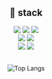 <div align=center>
<div align=center><h2>🌱 stack </h2></div>
<img src="https://img.shields.io/badge/python-3776AB?style=flat-square&logo=python&logoColor=white"/> 
<img src="https://img.shields.io/badge/C/C++-033963?style=flat-square&logo=cplusplus&logoColor=white"/>  
<img src="https://img.shields.io/badge/linux/ubuntu-171515?style=flat-square&logo=ubuntu&logoColor=white"/> 
<br>
<img src="https://img.shields.io/badge/pytorch-EE4C2C?style=flat-square&logo=pytorch&logoColor=white"/>
<img src="https://img.shields.io/badge/tensorflow-FF6F00?style=flat-square&logo=tensorflow&logoColor=white"/>
  <br>
<img src="https://img.shields.io/badge/Flask-800000?style=flat-square&logo=Flask&logoColor=white"/> 
<img src="https://img.shields.io/badge/Django-f7e600?style=flat-square&logo=Django&logoColor=white"/>

<br>
<br>

![Top Langs](https://github-readme-stats.vercel.app/api/top-langs/?username=SUABBANG&layout=compact)

</div>

